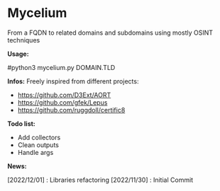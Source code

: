 # Mycelium
From a FQDN to related domains and subdomains using mostly OSINT techniques

__Usage:__

#python3 mycelium.py DOMAIN.TLD

__Infos:__
Freely inspired from different projects:
- https://github.com/D3Ext/AORT
- https://github.com/gfek/Lepus
- https://github.com/ruggdoll/certific8

__Todo list:__
- Add collectors
- Clean outputs
- Handle args

__News:__

[2022/12/01] : Libraries refactoring
[2022/11/30] : Initial Commit
